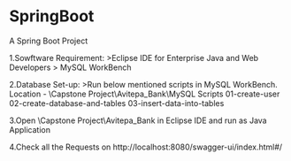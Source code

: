 # SpringBoot
A Spring Boot Project

1.Sowftware Requirement:
	>Eclipse IDE for Enterprise Java and Web Developers
	> MySQL WorkBench

2.Database Set-up:
	>Run below mentioned scripts in MySQL WorkBench. Location - \Capstone Project\Avitepa_Bank\MySQL Scripts
		01-create-user		
		02-create-database-and-tables
		03-insert-data-into-tables

3.Open \Capstone Project\Avitepa_Bank in Eclipse IDE and run as Java Application

4.Check all the Requests on http://localhost:8080/swagger-ui/index.html#/
